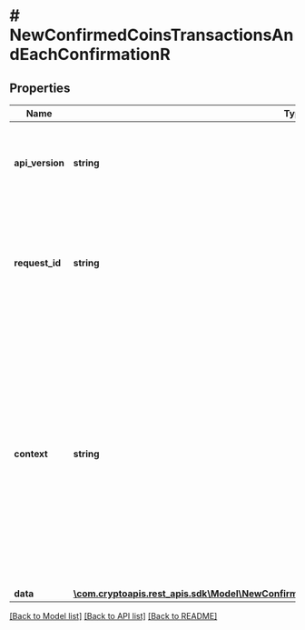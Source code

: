 # # NewConfirmedCoinsTransactionsAndEachConfirmationR

## Properties

Name | Type | Description | Notes
------------ | ------------- | ------------- | -------------
**api_version** | **string** | Specifies the version of the API that incorporates this endpoint. |
**request_id** | **string** | Defines the ID of the request. The &#x60;requestId&#x60; is generated by Crypto APIs and it&#39;s unique for every request. |
**context** | **string** | In batch situations the user can use the context to correlate responses with requests. This property is present regardless of whether the response was successful or returned as an error. &#x60;context&#x60; is specified by the user. | [optional]
**data** | [**\com.cryptoapis.rest_apis.sdk\Model\NewConfirmedCoinsTransactionsAndEachConfirmationRData**](NewConfirmedCoinsTransactionsAndEachConfirmationRData.md) |  |

[[Back to Model list]](../../README.md#models) [[Back to API list]](../../README.md#endpoints) [[Back to README]](../../README.md)
